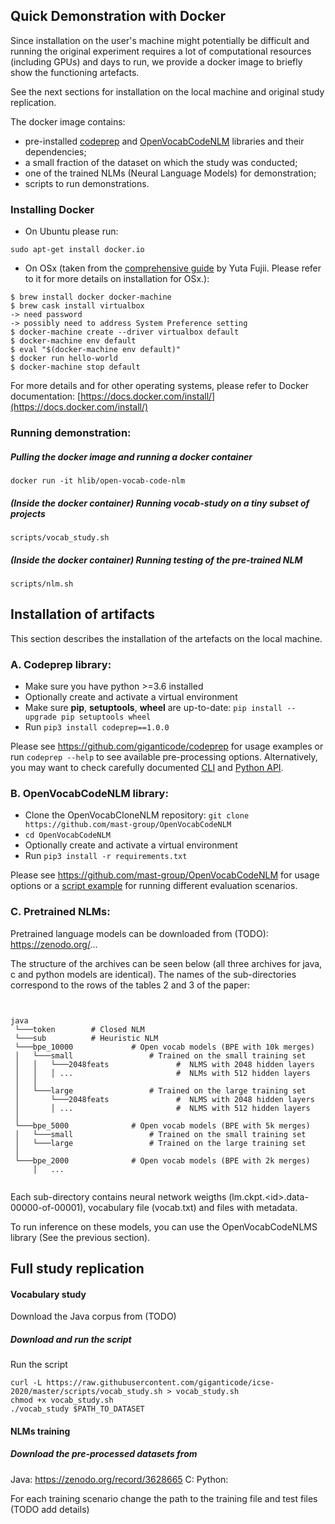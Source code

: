 ## Quick Demonstration with Docker

Since installation on the user's machine might potentially be difficult and running the original experiment 
requires a lot of computational resources (including GPUs) and days to run, 
we provide a docker image to briefly show the functioning artefacts. 

See the next sections for installation on the local machine and original study replication.

The docker image contains: 
- pre-installed [codeprep](https://github.com/giganticode/codeprep) and [OpenVocabCodeNLM](https://github.com/mast-group/OpenVocabCodeNLM) libraries and their dependencies;
- a small fraction of the dataset on which the study was conducted;
- one of the trained NLMs (Neural Language Models) for demonstration;
- scripts to run demonstrations.
 
### Installing Docker

- On Ubuntu please run:
```shell script
sudo apt-get install docker.io
```

- On OSx (taken from the [comprehensive guide](https://medium.com/@yutafujii_59175/a-complete-one-by-one-guide-to-install-docker-on-your-mac-os-using-homebrew-e818eb4cfc3) by Yuta Fujii. Please refer to it for more details on installation for OSx.):
```shell script
$ brew install docker docker-machine
$ brew cask install virtualbox
-> need password
-> possibly need to address System Preference setting
$ docker-machine create --driver virtualbox default
$ docker-machine env default
$ eval "$(docker-machine env default)"
$ docker run hello-world
$ docker-machine stop default
```


For more details and for other operating systems, please refer to Docker documentation: [https://docs.docker.com/install/](https://docs.docker.com/install/)

### Running demonstration:

##### Pulling the docker image and running a docker container

```shell script
docker run -it hlib/open-vocab-code-nlm
```

##### (Inside the docker container) Running vocab-study on a tiny subset of projects

```shell script
scripts/vocab_study.sh
```

##### (Inside the docker container) Running testing of the pre-trained NLM

```shell script
scripts/nlm.sh
```


## Installation of artifacts

This section describes the installation of the artefacts on the local machine.

### A. Codeprep library:

- Make sure you have python >=3.6 installed
- Optionally create and activate a virtual environment
- Make sure **pip**, **setuptools**, **wheel** are up-to-date: `pip install --upgrade pip setuptools wheel`
- Run `pip3 install codeprep==1.0.0`

Please see https://github.com/giganticode/codeprep for usage examples or run `codeprep --help` to see available pre-processing options.
Alternatively, you may want to check carefully documented [CLI](https://github.com/giganticode/codeprep/blob/v1.0.0/codeprep/cli/spec.py) and [Python API](https://github.com/giganticode/codeprep/blob/v1.0.0/codeprep/api/text.py).

### B. OpenVocabCodeNLM library:

- Clone the OpenVocabCloneNLM repository: `git clone https://github.com/mast-group/OpenVocabCodeNLM`
- `cd OpenVocabCodeNLM`
- Optionally create and activate a virtual environment
- Run `pip3 install -r requirements.txt`

Please see https://github.com/mast-group/OpenVocabCodeNLM for usage options or a [script example](https://github.com/mast-group/OpenVocabCodeNLM/blob/master/example.sh) for running different evaluation scenarios.

### C. Pretrained NLMs:

Pretrained language models can be downloaded from (TODO):
https://zenodo.org/...

The structure of the archives can be seen below (all three archives for java, c and python models are identical). 
The names of the sub-directories correspond to the rows of the tables 2 and 3 of the paper:

```


java
 └───token        # Closed NLM
 └───sub          # Heuristic NLM 
 └───bpe_10000             # Open vocab models (BPE with 10k merges)
 │   └───small                 # Trained on the small training set
 │   │   └───2048feats               #  NLMS with 2048 hidden layers
 │   │   │ ...                       #  NLMs with 512 hidden layers
 │   │   
 │   └───large                 # Trained on the large training set
 │       └───2048feats               #  NLMS with 2048 hidden layers
 │       │ ...                       #  NLMS with 512 hidden layers 
 │   
 └───bpe_5000              # Open vocab models (BPE with 5k merges) 
 │   └───small                 # Trained on the small training set
 │   └───large                 # Trained on the large training set
 │       
 └───bpe_2000              # Open vocab models (BPE with 2k merges)
     │   ...
 
```




Each sub-directory contains neural network weigths (lm.ckpt.\<id\>.data-00000-of-00001), vocabulary file (vocab.txt) and files with metadata.

To run inference on these models, you can use the OpenVocabCodeNLMS library (See the previous section).


## Full study replication
 
#### Vocabulary study

Download the Java corpus from (TODO)

##### Download and run the script

Run the script
```shell script
curl -L https://raw.githubusercontent.com/giganticode/icse-2020/master/scripts/vocab_study.sh > vocab_study.sh
chmod +x vocab_study.sh
./vocab_study $PATH_TO_DATASET   
```

#### NLMs training

##### Download the pre-processed datasets from

Java: https://zenodo.org/record/3628665
C:
Python:

For each training scenario change the path to the training file and test files (TODO add details)
